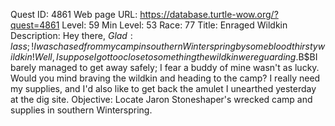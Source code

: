 Quest ID: 4861
Web page URL: https://database.turtle-wow.org/?quest=4861
Level: 59
Min Level: 53
Race: 77
Title: Enraged Wildkin
Description: Hey there, $Glad:lass;! I was chased from my camp in southern Winterspring by some bloodthirsty wildkin! Well, I suppose I got too close to something the wildkin were guarding.$B$BI barely managed to get away safely; I fear a buddy of mine wasn't as lucky. Would you mind braving the wildkin and heading to the camp? I really need my supplies, and I'd also like to get back the amulet I unearthed yesterday at the dig site.
Objective: Locate Jaron Stoneshaper's wrecked camp and supplies in southern Winterspring.
